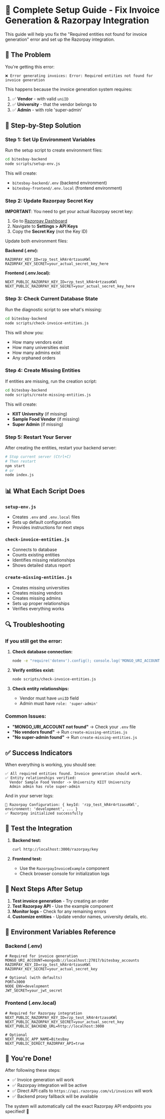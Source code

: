 # 🚀 Complete Setup Guide - Fix Invoice Generation & Razorpay Integration

This guide will help you fix the "Required entities not found for invoice generation" error and set up the Razorpay integration.

## 🚨 **The Problem**

You're getting this error:
```
❌ Error generating invoices: Error: Required entities not found for invoice generation
```

This happens because the invoice generation system requires:
1. ✅ **Vendor** - with valid `uniID`
2. ✅ **University** - that the vendor belongs to
3. ✅ **Admin** - with role 'super-admin'

## 🔧 **Step-by-Step Solution**

### **Step 1: Set Up Environment Variables**

Run the setup script to create environment files:

```bash
cd bitesbay-backend
node scripts/setup-env.js
```

This will create:
- `bitesbay-backend/.env` (backend environment)
- `bitesbay-frontend/.env.local` (frontend environment)

### **Step 2: Update Razorpay Secret Key**

**IMPORTANT**: You need to get your actual Razorpay secret key:

1. Go to [Razorpay Dashboard](https://dashboard.razorpay.com/)
2. Navigate to **Settings > API Keys**
3. Copy the **Secret Key** (not the Key ID)

Update both environment files:

**Backend (.env):**
```env
RAZORPAY_KEY_ID=rzp_test_kR4r4rtzasoKWl
RAZORPAY_KEY_SECRET=your_actual_secret_key_here
```

**Frontend (.env.local):**
```env
NEXT_PUBLIC_RAZORPAY_KEY_ID=rzp_test_kR4r4rtzasoKWl
NEXT_PUBLIC_RAZORPAY_KEY_SECRET=your_actual_secret_key_here
```

### **Step 3: Check Current Database State**

Run the diagnostic script to see what's missing:

```bash
cd bitesbay-backend
node scripts/check-invoice-entities.js
```

This will show you:
- How many vendors exist
- How many universities exist
- How many admins exist
- Any orphaned orders

### **Step 4: Create Missing Entities**

If entities are missing, run the creation script:

```bash
cd bitesbay-backend
node scripts/create-missing-entities.js
```

This will create:
- **KIIT University** (if missing)
- **Sample Food Vendor** (if missing)
- **Super Admin** (if missing)

### **Step 5: Restart Your Server**

After creating the entities, restart your backend server:

```bash
# Stop current server (Ctrl+C)
# Then restart
npm start
# or
node index.js
```

## 📊 **What Each Script Does**

### **`setup-env.js`**
- Creates `.env` and `.env.local` files
- Sets up default configuration
- Provides instructions for next steps

### **`check-invoice-entities.js`**
- Connects to database
- Counts existing entities
- Identifies missing relationships
- Shows detailed status report

### **`create-missing-entities.js`**
- Creates missing universities
- Creates missing vendors
- Creates missing admins
- Sets up proper relationships
- Verifies everything works

## 🔍 **Troubleshooting**

### **If you still get the error:**

1. **Check database connection:**
   ```bash
   node -e "require('dotenv').config(); console.log('MONGO_URI_ACCOUNT:', process.env.MONGO_URI_ACCOUNT)"
   ```

2. **Verify entities exist:**
   ```bash
   node scripts/check-invoice-entities.js
   ```

3. **Check entity relationships:**
   - Vendor must have `uniID` field
   - Admin must have `role: 'super-admin'`

### **Common Issues:**

- **"MONGO_URI_ACCOUNT not found"** → Check your `.env` file
- **"No vendors found"** → Run `create-missing-entities.js`
- **"No super-admin found"** → Run `create-missing-entities.js`

## ✅ **Success Indicators**

When everything is working, you should see:

```
✅ All required entities found. Invoice generation should work.
✅ Entity relationships verified:
  Vendor Sample Food Vendor -> University KIIT University
  Admin admin has role super-admin
```

And in your server logs:
```
🔑 Razorpay Configuration: { keyId: 'rzp_test_kR4r4rtzasoKWl', environment: 'development', ... }
✅ Razorpay initialized successfully
```

## 🎯 **Test the Integration**

1. **Backend test:**
   ```bash
   curl http://localhost:3000/razorpay/key
   ```

2. **Frontend test:**
   - Use the `RazorpayInvoiceExample` component
   - Check browser console for initialization logs

## 🚀 **Next Steps After Setup**

1. **Test invoice generation** - Try creating an order
2. **Test Razorpay API** - Use the example component
3. **Monitor logs** - Check for any remaining errors
4. **Customize entities** - Update vendor names, university details, etc.

## 📝 **Environment Variables Reference**

### **Backend (.env)**
```env
# Required for invoice generation
MONGO_URI_ACCOUNT=mongodb://localhost:27017/bitesbay_accounts
RAZORPAY_KEY_ID=rzp_test_kR4r4rtzasoKWl
RAZORPAY_KEY_SECRET=your_actual_secret_key

# Optional (with defaults)
PORT=3000
NODE_ENV=development
JWT_SECRET=your_jwt_secret
```

### **Frontend (.env.local)**
```env
# Required for Razorpay integration
NEXT_PUBLIC_RAZORPAY_KEY_ID=rzp_test_kR4r4rtzasoKWl
NEXT_PUBLIC_RAZORPAY_KEY_SECRET=your_actual_secret_key
NEXT_PUBLIC_BACKEND_URL=http://localhost:3000

# Optional
NEXT_PUBLIC_APP_NAME=BitesBay
NEXT_PUBLIC_DIRECT_RAZORPAY_API=true
```

## 🎉 **You're Done!**

After following these steps:
- ✅ Invoice generation will work
- ✅ Razorpay integration will be active
- ✅ Direct API calls to `https://api.razorpay.com/v1/invoices` will work
- ✅ Backend proxy fallback will be available

The system will automatically call the exact Razorpay API endpoints you specified! 🚀
